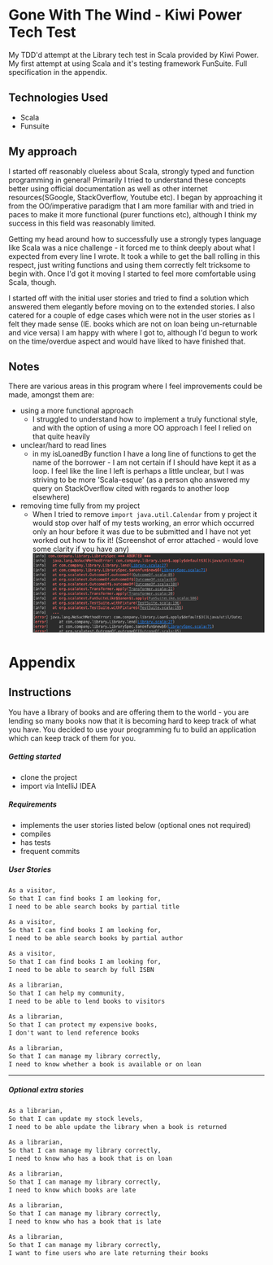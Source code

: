 # Gone With The Wind - Kiwi Power Tech Test

My TDD'd attempt at the Library tech test in Scala provided by Kiwi Power. My first attempt at using Scala and it's testing framework FunSuite. Full specification in the appendix.

## Technologies Used
 - Scala
 - Funsuite

## My approach

I started off reasonably clueless about Scala, strongly typed and function programming in general! Primarily I tried to understand these concepts better using official documentation as well as other internet resources(SGoogle, StackOverflow, Youtube etc).
I began by approaching it from the OO/imperative paradigm that I am more familiar with and tried in paces to make it more functional (purer functions etc), although I think my success in this field was reasonably limited.

Getting my head around how to successfully use a strongly types language like Scala was a nice challenge - it forced me to think deeply about what I expected from every line I wrote.
It took a while to get the ball rolling in this respect, just writing functions and using them correctly felt tricksome to begin with. 
Once I'd got it moving I started to feel more comfortable using Scala, though.

I started off with the initial user stories and tried to find a solution which answered them elegantly before moving on to the extended stories. I also catered for a couple of edge cases which were not in the user stories as I felt they made sense (IE. books which are not on loan being un-returnable and vice versa)
I am happy with where I got to, although I'd begun to work on the time/overdue aspect and would have liked to have finished that.

## Notes

There are various areas in this program where I feel improvements could be made, amongst them are:

- using a more functional approach
    - I struggled to understand how to implement a truly functional style, and with the option of using a more OO approach I feel I relied on that quite heavily
- unclear/hard to read lines
    - in my isLoanedBy function I have a long line of functions to get the name of the borrower - I am not certain if I should have kept it as a loop. I feel like the line I left is perhaps a little unclear, but I was striving to be more 'Scala-esque' (as a person qho answered my query on StackOverflow cited with regards to another loop elsewhere)
- removing time fully from my project
    - When I tried to remove `import java.util.Calendar` from y project it would stop over half of my tests working, an error which occurred only an hour before it was due to be submitted and I have not yet worked out how to fix it! (Screenshot of error attached - would love some clarity if you have any)
    ![screenshot](https://github.com/jaywayawyaj/GoneWithTheWindKiwiPower/blob/master/public/Screenshot%202019-04-12%20at%2011.26.24.png) 
    
# Appendix

## Instructions

You have a library of books and are offering them to the world - you are lending so many books now that it is becoming hard to keep track of what you have.  You decided to use your programming fu to build an application which can keep track of them for you.

##### Getting started

* clone the project
* import via IntelliJ IDEA

##### Requirements

* implements the user stories listed below (optional ones not required)
* compiles
* has tests
* frequent commits

##### User Stories

```text
As a visitor,
So that I can find books I am looking for,
I need to be able search books by partial title
```

```text
As a visitor,
So that I can find books I am looking for,
I need to be able search books by partial author
```

```text
As a visitor,
So that I can find books I am looking for,
I need to be able to search by full ISBN
```

```text
As a librarian,
So that I can help my community,
I need to be able to lend books to visitors
```

```text
As a librarian,
So that I can protect my expensive books,
I don't want to lend reference books
```

```text
As a librarian,
So that I can manage my library correctly,
I need to know whether a book is available or on loan
```

---

##### Optional extra stories

```text
As a librarian,
So that I can update my stock levels,
I need to be able update the library when a book is returned 
```

```text
As a librarian,
So that I can manage my library correctly,
I need to know who has a book that is on loan
```

```text
As a librarian,
So that I can manage my library correctly,
I need to know which books are late
```

```text
As a librarian,
So that I can manage my library correctly,
I need to know who has a book that is late
```

```text
As a librarian,
So that I can manage my library correctly,
I want to fine users who are late returning their books

```


